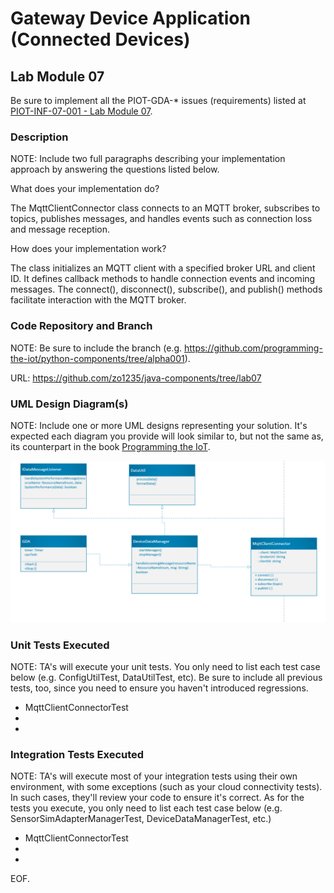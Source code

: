 # Gateway Device Application (Connected Devices)

## Lab Module 07

Be sure to implement all the PIOT-GDA-* issues (requirements) listed at [PIOT-INF-07-001 - Lab Module 07](https://github.com/orgs/programming-the-iot/projects/1#column-10488499).

### Description

NOTE: Include two full paragraphs describing your implementation approach by answering the questions listed below.

What does your implementation do? 

The MqttClientConnector class connects to an MQTT broker, subscribes to topics, publishes messages, and handles events such as connection loss and message reception.

How does your implementation work?

The class initializes an MQTT client with a specified broker URL and client ID. It defines callback methods to handle connection events and incoming messages. The connect(), disconnect(), subscribe(), and publish() methods facilitate interaction with the MQTT broker.


### Code Repository and Branch

NOTE: Be sure to include the branch (e.g. https://github.com/programming-the-iot/python-components/tree/alpha001).

URL: https://github.com/zo1235/java-components/tree/lab07

### UML Design Diagram(s)

NOTE: Include one or more UML designs representing your solution. It's expected each
diagram you provide will look similar to, but not the same as, its counterpart in the
book [Programming the IoT](https://learning.oreilly.com/library/view/programming-the-internet/9781492081401/).

![alt text](image.png)

### Unit Tests Executed

NOTE: TA's will execute your unit tests. You only need to list each test case below
(e.g. ConfigUtilTest, DataUtilTest, etc). Be sure to include all previous tests, too,
since you need to ensure you haven't introduced regressions.

- MqttClientConnectorTest
- 
- 

### Integration Tests Executed

NOTE: TA's will execute most of your integration tests using their own environment, with
some exceptions (such as your cloud connectivity tests). In such cases, they'll review
your code to ensure it's correct. As for the tests you execute, you only need to list each
test case below (e.g. SensorSimAdapterManagerTest, DeviceDataManagerTest, etc.)

- MqttClientConnectorTest
- 
- 

EOF.
